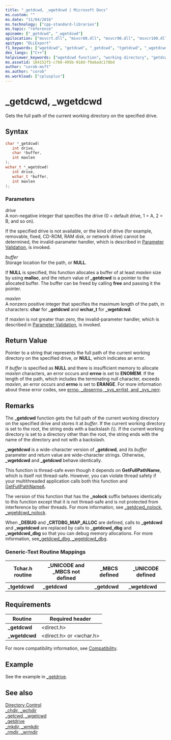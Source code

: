 ```yaml
---
title: "_getdcwd, _wgetdcwd | Microsoft Docs"
ms.custom: ""
ms.date: "11/04/2016"
ms.technology: ["cpp-standard-libraries"]
ms.topic: "reference"
apiname: ["_getdcwd", "_wgetdcwd"]
apilocation: ["msvcrt.dll", "msvcr80.dll", "msvcr90.dll", "msvcr100.dll", "msvcr100_clr0400.dll", "msvcr110.dll", "msvcr110_clr0400.dll", "msvcr120.dll", "msvcr120_clr0400.dll", "ucrtbase.dll", "api-ms-win-crt-stdio-l1-1-0.dll"]
apitype: "DLLExport"
f1_keywords: ["wgetdcwd", "getdcwd", "_getdcwd", "tgetdcwd", "_wgetdcwd", "_tgetdcwd"]
dev_langs: ["C++"]
helpviewer_keywords: ["wgetdcwd function", "working directory", "getdcwd function", "_getdcwd function", "_wgetdcwd function", "current working directory", "directories [C++], current working"]
ms.assetid: 184152f5-c7b0-495b-918d-f9a6adc178bd
author: "corob-msft"
ms.author: "corob"
ms.workload: ["cplusplus"]
---
```

# _getdcwd, _wgetdcwd

Gets the full path of the current working directory on the specified drive.

## Syntax

```C
char *_getdcwd(
   int drive,
   char *buffer,
   int maxlen
);
wchar_t *_wgetdcwd(
   int drive,
   wchar_t *buffer,
   int maxlen
);
```

### Parameters

*drive*<br/>
A non-negative integer that specifies the drive (0 = default drive, 1 = A, 2 = B, and so on).

If the specified drive is not available, or the kind of drive (for example, removable, fixed, CD-ROM, RAM disk, or network drive) cannot be determined, the invalid-parameter handler, which is described in [Parameter Validation](../../c-runtime-library/parameter-validation.md), is invoked.

*buffer*<br/>
Storage location for the path, or **NULL**.

If **NULL** is specified, this function allocates a buffer of at least *maxlen* size by using **malloc**, and the return value of **_getdcwd** is a pointer to the allocated buffer. The buffer can be freed by calling **free** and passing it the pointer.

*maxlen*<br/>
A nonzero positive integer that specifies the maximum length of the path, in characters: **char** for **_getdcwd** and **wchar_t** for **_wgetdcwd**.

If *maxlen* is not greater than zero, the invalid-parameter handler, which is described in [Parameter Validation](../../c-runtime-library/parameter-validation.md), is invoked.

## Return Value

Pointer to a string that represents the full path of the current working directory on the specified drive, or **NULL**, which indicates an error.

If *buffer* is specified as **NULL** and there is insufficient memory to allocate *maxlen* characters, an error occurs and **errno** is set to **ENOMEM**. If the length of the path,  which includes the terminating null character, exceeds *maxlen*, an error occurs and **errno** is set to **ERANGE**. For more information about these error codes, see [errno, _doserrno, _sys_errlist, and _sys_nerr](../../c-runtime-library/errno-doserrno-sys-errlist-and-sys-nerr.md).

## Remarks

The **_getdcwd** function gets the full path of the current working directory on the specified drive and stores it at *buffer*. If the current working directory is set to the root, the string ends with a backslash (\\). If the current working directory is set to a directory other than the root, the string ends with the name of the directory and not with a backslash.

**_wgetdcwd** is a wide-character version of **_getdcwd**, and its *buffer* parameter and return value are wide-character strings. Otherwise, **_wgetdcwd** and **_getdcwd** behave identically.

This function is thread-safe even though it depends on **GetFullPathName**, which is itself not thread-safe. However, you can violate thread safety if your multithreaded application calls both this function and [GetFullPathNameA](/windows/desktop/api/fileapi/nf-fileapi-getfullpathnamea).

The version of this function that has the **_nolock** suffix behaves identically to this function except that it is not thread-safe and is not protected from interference by other threads. For more information, see [_getdcwd_nolock, _wgetdcwd_nolock](getdcwd-nolock-wgetdcwd-nolock.md).

When **_DEBUG** and **_CRTDBG_MAP_ALLOC** are defined, calls to **_getdcwd** and **_wgetdcwd** are replaced by calls to **_getdcwd_dbg** and **_wgetdcwd_dbg** so that you can debug memory allocations. For more information, see[_getdcwd_dbg, _wgetdcwd_dbg](getdcwd-dbg-wgetdcwd-dbg.md).

### Generic-Text Routine Mappings

|Tchar.h routine|_UNICODE and _MBCS not defined|_MBCS defined|_UNICODE defined|
|---------------------|--------------------------------------|--------------------|-----------------------|
|**_tgetdcwd**|**_getdcwd**|**_getdcwd**|**_wgetdcwd**|

## Requirements

|Routine|Required header|
|-------------|---------------------|
|**_getdcwd**|\<direct.h>|
|**_wgetdcwd**|\<direct.h> or \<wchar.h>|

For more compatibility information, see [Compatibility](../../c-runtime-library/compatibility.md).

## Example

See the example in [_getdrive](getdrive.md).

## See also

[Directory Control](../../c-runtime-library/directory-control.md)<br/>
[_chdir, _wchdir](chdir-wchdir.md)<br/>
[_getcwd, _wgetcwd](getcwd-wgetcwd.md)<br/>
[_getdrive](getdrive.md)<br/>
[_mkdir, _wmkdir](mkdir-wmkdir.md)<br/>
[_rmdir, _wrmdir](rmdir-wrmdir.md)<br/>
